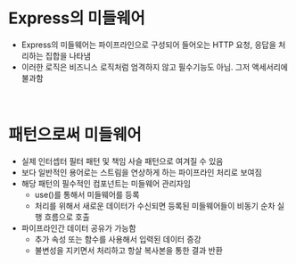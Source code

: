 # Express의 미들웨어

- Express의 미들웨어는 파이프라인으로 구성되어 들어오는 HTTP 요청, 응답을 처리하는 집합을 나타냄
- 이러한 로직은 비즈니스 로직처럼 엄격하지 않고 필수기능도 아님. 그저 액세서리에 불과함

<br/>

# 패턴으로써 미들웨어

- 실제 인터셉터 필터 패턴 및 책임 사슬 패턴으로 여겨질 수 있음
- 보다 일반적인 용어로는 스트림을 연상하게 하는 파이프라인 처리로 보여짐
- 해당 패턴의 필수적인 컴포넌트는 미들웨어 관리자임
  - use()를 통해서 미들웨어를 등록
  - 처리를 위해서 새로운 데이터가 수신되면 등록된 미들웨어들이 비동기 순차 실행 흐름으로 호출
- 파이프라인간 데이터 공유가 가능함
  - 추가 속성 또는 함수를 사용해서 입력된 데이터 증강
  - 불변성을 지키면서 처리하고 항살 복사본을 통한 결과 반환

<br/>
